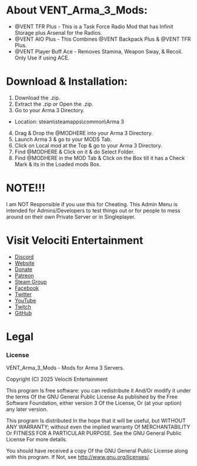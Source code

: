 # About VENT_Arma_3_Mods:
* @VENT TFR Plus - This is a Task Force Radio Mod that has Infinit Storage plus Arsenal for the Radios.
* @VENT AIO Plus - This Combines @VENT Backpack Plus & @VENT TFR Plus.
* @VENT Player Buff Ace - Removes Stamina, Weapon Sway, & Recoil. Only Use if using ACE.

# Download & Installation:
1) Download the .zip.
2) Extract the .zip or Open the .zip.
3) Go to your Arma 3 Directory.
* Location: steam\steamapps\common\Arma 3
4) Drag & Drop the @MODHERE into your Arma 3 Directory.
5) Launch Arma 3 & go to your MODS Tab.
6) Click on Local mod at the Top & go to your Arma 3 Directory.
7) Find @MODHERE & Click on it & do Select Folder.
8) Find @MODHERE in the MOD Tab & Click on the Box till it has a Check Mark & its in the Loaded mods Box.

# NOTE!!!
I am NOT Responsible if you use this for Cheating. This Admin Menu is intended for Admins/Developers to test things out or for people to mess around on their own Private Server or in Singleplayer.

# Visit Velociti Entertainment
* [Discord]( https://discord.velocitientertainment.com )
* [Website]( https://velocitientertainment.com )
* [Donate]( https://velocitientertainment.weebly.com/donations.html )
* [Patreon]( https://www.patreon.com/VelocitiEntertainment?fan_landing=true )
* [Steam Group]( https://steamcommunity.com/groups/velocitientertainment )
* [Facebook]( https://facebook.com/VelocitiEntertainment )
* [Twitter]( https://twitter.com/VelocitiEnt )
* [YouTube]( https://youtube.com/user/HumanTree92 )
* [Twitch]( https://twitch.tv/humantree92 )
* [GitHub]( https://github.com/HumanTree92 )

# Legal
### License
VENT_Arma_3_Mods - Mods for Arma 3 Servers.

Copyright (C) 2025 Velociti Entertainment

This program Is free software: you can redistribute it And/Or modify it under the terms Of the GNU General Public License As published by the Free Software Foundation, either version 3 Of the License, Or (at your option) any later version.

This program Is distributed In the hope that it will be useful, but WITHOUT ANY WARRANTY; without even the implied warranty Of MERCHANTABILITY Or FITNESS FOR A PARTICULAR PURPOSE. See the GNU General Public License For more details.

You should have received a copy Of the GNU General Public License along with this program. If Not, see http://www.gnu.org/licenses/.
